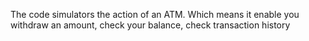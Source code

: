 The code simulators the action of an ATM. Which means it enable you withdraw an amount, check your balance, check transaction history

